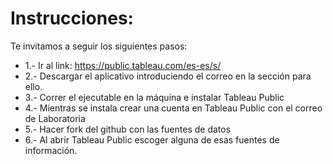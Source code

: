 ﻿# Instrucciones:
 
 Te invitamos a seguir los siguientes pasos:

- 1.- Ir al link: https://public.tableau.com/es-es/s/
- 2.- Descargar el aplicativo introduciendo el correo en la sección para ello.
- 3.- Correr el ejecutable en la máquina e instalar Tableau Public
- 4.- Mientras se instala crear una cuenta en Tableau Public con el correo de Laboratoria
- 5.- Hacer fork del github con las fuentes de datos
- 6.- Al abrir Tableau Public escoger alguna de esas fuentes de información. 
